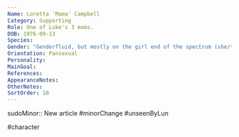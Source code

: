 ```yaml
---
Name: Loretta 'Mama' Campbell
Category: Supporting
Role: One of Luke's 3 moms.
DOB: 1976-09-13
Species:
Gender: "Genderfluid, but mostly on the girl end of the spectrum (she/they)"
Orientation: Pansexual
Personality:
MainGoal:
References:
AppearanceNotes:
OtherNotes:
SortOrder: 10
---
```


sudoMinor:: New article
#minorChange #unseenByLun 

#character 